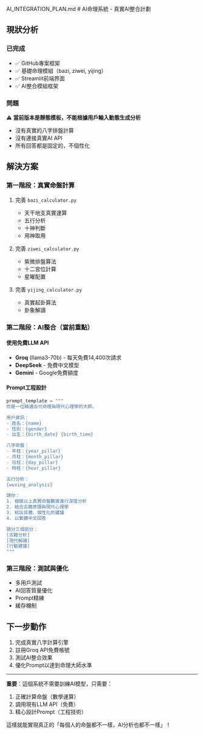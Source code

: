AI_INTEGRATION_PLAN.md  # AI命理系統 - 真實AI整合計劃

## 現狀分析

### 已完成
- ✅ GitHub專案框架
- ✅ 基礎命理模組（bazi, ziwei, yijing）
- ✅ Streamlit前端界面
- ✅ AI整合模組框架

### 問題
⚠️ **當前版本是靜態模板，不能根據用戶輸入動態生成分析**
- 沒有真實的八字排盤計算
- 沒有連接真實AI API
- 所有回答都是固定的，不個性化

## 解決方案

### 第一階段：真實命盤計算
1. 完善 `bazi_calculator.py`
   - 天干地支真實運算
   - 五行分析
   - 十神判斷
   - 用神取用

2. 完善 `ziwei_calculator.py`
   - 紫微排盤算法
   - 十二宮位計算
   - 星曜配置

3. 完善 `yijing_calculator.py`
   - 真實起卦算法
   - 卦象解讀

### 第二階段：AI整合（當前重點）

#### 使用免費LLM API
- **Groq** (llama3-70b) - 每天免費14,400次請求
- **DeepSeek** - 免費中文模型
- **Gemini** - Google免費額度

#### Prompt工程設計
```python
prompt_template = """
你是一位精通古代命理與現代心理學的大師。

用戶資訊：
- 姓名：{name}
- 性別：{gender}
- 出生：{birth_date} {birth_time}

八字命盤：
- 年柱：{year_pillar}
- 月柱：{month_pillar}
- 日柱：{day_pillar}
- 時柱：{hour_pillar}

五行分析：
{wuxing_analysis}

請你：
1. 根據以上真實命盤數據進行深度分析
2. 結合古籍原理與現代心理學
3. 給出具體、個性化的建議
4. 以繁體中文回答

請分三個部分：
[古籍分析]
[現代解讀]
[行動建議]
"""
```

### 第三階段：測試與優化
- 多用戶測試
- AI回答質量優化
- Prompt精練
- 緩存機制

## 下一步動作

1. 完成真實八字計算引擎
2. 註冊Groq API免費帳號
3. 測試AI整合效果
4. 優化Prompt以達到命理大師水準

---

**重要**：這個系統不需要訓練AI模型，只需要：
1. 正確計算命盤（數學運算）
2. 調用現有LLM API（免費）
3. 精心設計Prompt（工程技術）

這樣就能實現真正的「每個人的命盤都不一樣，AI分析也都不一樣」！
